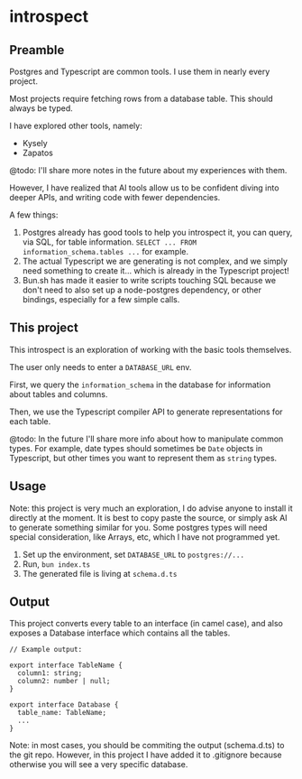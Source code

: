 # introspect

## Preamble

Postgres and Typescript are common tools. I use them in nearly every project.

Most projects require fetching rows from a database table. This should always be typed.

I have explored other tools, namely:

- Kysely
- Zapatos

@todo: I'll share more notes in the future about my experiences with them.

However, I have realized that AI tools allow us to be confident diving into deeper APIs, and writing code with fewer dependencies.

A few things:

1. Postgres already has good tools to help you introspect it, you can query, via SQL, for table information. `SELECT ... FROM information_schema.tables ...` for example.
2. The actual Typescript we are generating is not complex, and we simply need something to create it... which is already in the Typescript project!
3. Bun.sh has made it easier to write scripts touching SQL because we don't need to also set up a node-postgres dependency, or other bindings, especially for a few simple calls.

## This project

This introspect is an exploration of working with the basic tools themselves.

The user only needs to enter a `DATABASE_URL` env.

First, we query the `information_schema` in the database for information about tables and columns.

Then, we use the Typescript compiler API to generate representations for each table.

@todo: In the future I'll share more info about how to manipulate common types. For example, date types should sometimes be `Date` objects in Typescript, but other times you want to represent them as `string` types.

## Usage

Note: this project is very much an exploration, I do advise anyone to install it directly at the moment. It is best to copy paste the source, or simply ask AI to generate something similar for you. Some postgres types will need special consideration, like Arrays, etc, which I have not programmed yet.

1. Set up the environment, set `DATABASE_URL` to `postgres://...`
2. Run, `bun index.ts`
3. The generated file is living at `schema.d.ts`

## Output

This project converts every table to an interface (in camel case), and also exposes a Database interface which contains all the tables.

```
// Example output:

export interface TableName {
  column1: string;
  column2: number | null;
}

export interface Database {
  table_name: TableName;
  ...
}
```

Note: in most cases, you should be commiting the output (schema.d.ts) to the git repo. However, in this project I have added it to .gitignore because otherwise you will see a very specific database.